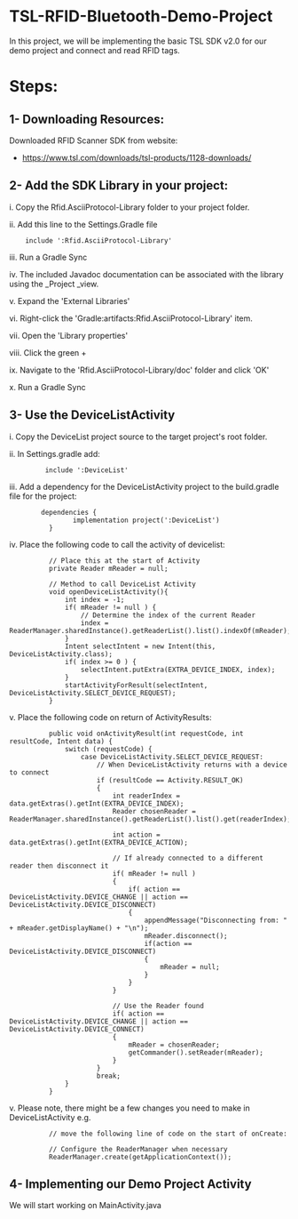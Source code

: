 # TSL-RFID-Bluetooth-Demo-Project
In this project, we will be implementing the basic TSL SDK v2.0 for our demo project and connect and read RFID tags.

# Steps:
## 1- Downloading Resources:
Downloaded RFID Scanner SDK from website:
- https://www.tsl.com/downloads/tsl-products/1128-downloads/


## 2- Add the SDK Library in your project:
i.      Copy the Rfid.AsciiProtocol-Library folder to your project folder.

ii.     Add this line to the Settings.Gradle file
            
	    include ':Rfid.AsciiProtocol-Library'
	    
iii.    Run a Gradle Sync

iv.     The included Javadoc documentation can be associated with the library using the _Project _view.

v.      Expand the 'External Libraries'

vi.     Right-click the 'Gradle:artifacts:Rfid.AsciiProtocol-Library' item.

vii.    Open the 'Library properties'

viii.   Click the green +

ix.     Navigate to the 'Rfid.AsciiProtocol-Library/doc' folder and click 'OK'

x.      Run a Gradle Sync

## 3- Use the DeviceListActivity
i.      Copy the DeviceList project source to the target project's root folder.

ii.     In Settings.gradle add:
		         
			 include ':DeviceList'            
iii.    Add a dependency for the DeviceListActivity project to the build.gradle file for the project:
		        
            dependencies {
               		implementation project(':DeviceList')
	          }
iv.     Place the following code to call the activity of devicelist:
          
              // Place this at the start of Activity
              private Reader mReader = null;
              
              // Method to call DeviceList Activity
              void openDeviceListActivity(){
                  int index = -1;
                  if( mReader != null ) {
                      // Determine the index of the current Reader
                      index = ReaderManager.sharedInstance().getReaderList().list().indexOf(mReader);
                  }
                  Intent selectIntent = new Intent(this, DeviceListActivity.class);
                  if( index >= 0 ) {
                      selectIntent.putExtra(EXTRA_DEVICE_INDEX, index);
                  }
                  startActivityForResult(selectIntent, DeviceListActivity.SELECT_DEVICE_REQUEST);
              }              
v.      Place the following code on return of ActivityResults:
              
              public void onActivityResult(int requestCode, int resultCode, Intent data) {
                  switch (requestCode) {
                      case DeviceListActivity.SELECT_DEVICE_REQUEST:
                          // When DeviceListActivity returns with a device to connect
                          if (resultCode == Activity.RESULT_OK)
                          {
                              int readerIndex = data.getExtras().getInt(EXTRA_DEVICE_INDEX);
                              Reader chosenReader = ReaderManager.sharedInstance().getReaderList().list().get(readerIndex);

                              int action = data.getExtras().getInt(EXTRA_DEVICE_ACTION);

                              // If already connected to a different reader then disconnect it
                              if( mReader != null )
                              {
                                  if( action == DeviceListActivity.DEVICE_CHANGE || action == DeviceListActivity.DEVICE_DISCONNECT)
                                  {
                                      appendMessage("Disconnecting from: " + mReader.getDisplayName() + "\n");
                                      mReader.disconnect();
                                      if(action == DeviceListActivity.DEVICE_DISCONNECT)
                                      {
                                          mReader = null;
                                      }
                                  }
                              }

                              // Use the Reader found
                              if( action == DeviceListActivity.DEVICE_CHANGE || action == DeviceListActivity.DEVICE_CONNECT)
                              {
                                  mReader = chosenReader;
                                  getCommander().setReader(mReader);
                              }
                          }
                          break;
                  }
              }
v. Please note, there might be a few changes you need to make in DeviceListActivity e.g.

              // move the following line of code on the start of onCreate:
              
              // Configure the ReaderManager when necessary
              ReaderManager.create(getApplicationContext());
              
## 4- Implementing our Demo Project Activity
We will start working on MainActivity.java
